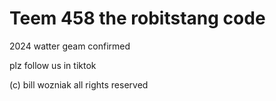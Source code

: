 # Teem 458 the robitstang code

2024 watter geam confirmed

plz follow us in tiktok

(c) bill wozniak all rights reserved
